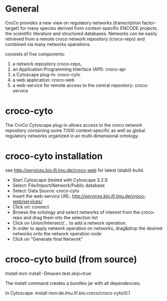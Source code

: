 General
=========
CroCo provides a new view on regulatory networks (transcription factor-target) for many species derived from context-specific ENCODE projects, the scientific literature and structured databases. Networks can be easily retrieved from a remote croco network repository (croco-repo) and combined via many networks operations.

consists of five components:

1. a network repository croco-repo,
2. an Application Programming Interface (API): croco-api
3. a Cytoscape plug-in: croco-cyto
4. a web application: croco-web
5. a web-service for remote access to the central repository: croco-service


croco-cyto
=========

The CroCo Cytoscape plug-in allows access to the croco network repository containing some 7.000 context-specific as well as global regulatory networks organized in an multi-dimensional ontology.

croco-cyto installation
=========
see http://services.bio.ifi.lmu.de/croco-web for latest (stabil) build.


* Start Cytoscape (tested with Cytoscape 3.2.1)
* Select: File/Import/Network/Public database
* Select: Data Source: croco-cyto
* Insert the web-service URL: http://services.bio.ifi.lmu.de/croco-web/services/
* Click on: connect
* Browse the ontology and select networks of interest from the croco-repo and drag them into the selection list
* Click on Union/Intersect/... to add a network operation.
* In order to apply network operation on networks, drag&drop the desired networks onto the network operation node
* Click on "Generate final Network"


croco-cyto build (from source)
=========

Install
mvn install -Dmaven.test.skip=true

The install command creates a bundles jar with all dependencies.

In Cytoscape:
install mvn:de.lmu.ifi.bio.croco/croco-cyto/0.1
